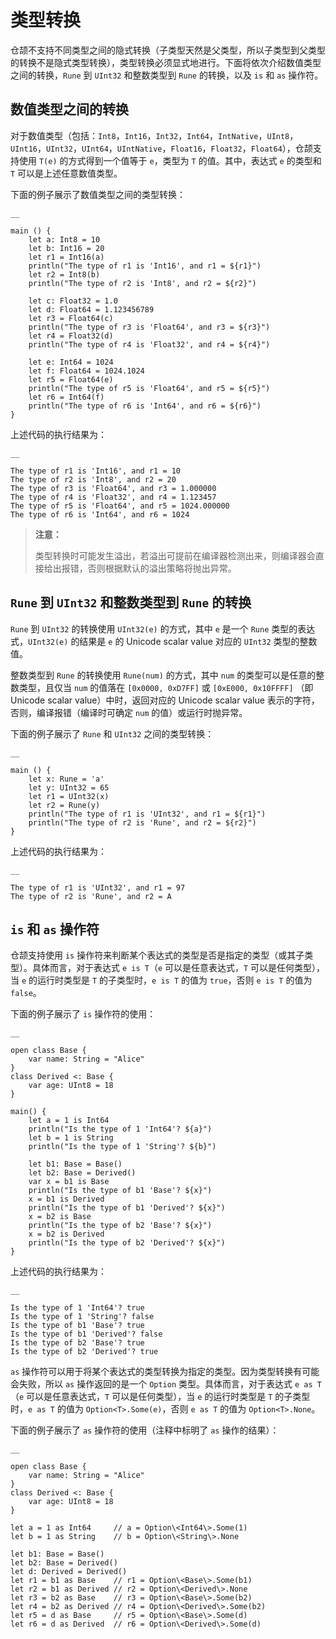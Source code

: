 
# 类型转换

仓颉不支持不同类型之间的隐式转换（子类型天然是父类型，所以子类型到父类型的转换不是隐式类型转换），类型转换必须显式地进行。下面将依次介绍数值类型之间的转换，`Rune` 到 `UInt32` 和整数类型到 `Rune` 的转换，以及 `is` 和 `as` 操作符。

## 数值类型之间的转换

对于数值类型（包括：`Int8`，`Int16`，`Int32`，`Int64`，`IntNative`，`UInt8`，`UInt16`，`UInt32`，`UInt64`，`UIntNative`，`Float16`，`Float32`，`Float64`），仓颉支持使用 `T(e)` 的方式得到一个值等于 `e`，类型为 `T` 的值。其中，表达式 `e` 的类型和 `T` 可以是上述任意数值类型。

下面的例子展示了数值类型之间的类型转换：
    
    __
    
    main () {
        let a: Int8 = 10
        let b: Int16 = 20
        let r1 = Int16(a)
        println("The type of r1 is 'Int16', and r1 = ${r1}")
        let r2 = Int8(b)
        println("The type of r2 is 'Int8', and r2 = ${r2}")
    
        let c: Float32 = 1.0
        let d: Float64 = 1.123456789
        let r3 = Float64(c)
        println("The type of r3 is 'Float64', and r3 = ${r3}")
        let r4 = Float32(d)
        println("The type of r4 is 'Float32', and r4 = ${r4}")
    
        let e: Int64 = 1024
        let f: Float64 = 1024.1024
        let r5 = Float64(e)
        println("The type of r5 is 'Float64', and r5 = ${r5}")
        let r6 = Int64(f)
        println("The type of r6 is 'Int64', and r6 = ${r6}")
    }
    
上述代码的执行结果为：
    
    __
    
    The type of r1 is 'Int16', and r1 = 10
    The type of r2 is 'Int8', and r2 = 20
    The type of r3 is 'Float64', and r3 = 1.000000
    The type of r4 is 'Float32', and r4 = 1.123457
    The type of r5 is 'Float64', and r5 = 1024.000000
    The type of r6 is 'Int64', and r6 = 1024

> **注意：**
> 
> 类型转换时可能发生溢出，若溢出可提前在编译器检测出来，则编译器会直接给出报错，否则根据默认的溢出策略将抛出异常。

## `Rune` 到 `UInt32` 和整数类型到 `Rune` 的转换

`Rune` 到 `UInt32` 的转换使用 `UInt32(e)` 的方式，其中 `e` 是一个 `Rune` 类型的表达式，`UInt32(e)` 的结果是 `e` 的 Unicode scalar value 对应的 `UInt32` 类型的整数值。

整数类型到 `Rune` 的转换使用 `Rune(num)` 的方式，其中 `num` 的类型可以是任意的整数类型，且仅当 `num` 的值落在 `[0x0000, 0xD7FF]` 或 `[0xE000, 0x10FFFF]` （即 Unicode scalar value）中时，返回对应的 Unicode scalar value 表示的字符，否则，编译报错（编译时可确定 `num` 的值）或运行时抛异常。

下面的例子展示了 `Rune` 和 `UInt32` 之间的类型转换：
    
    __
    
    main () {
        let x: Rune = 'a'
        let y: UInt32 = 65
        let r1 = UInt32(x)
        let r2 = Rune(y)
        println("The type of r1 is 'UInt32', and r1 = ${r1}")
        println("The type of r2 is 'Rune', and r2 = ${r2}")
    }
    
上述代码的执行结果为：
    
    __
    
    The type of r1 is 'UInt32', and r1 = 97
    The type of r2 is 'Rune', and r2 = A

## `is` 和 `as` 操作符

仓颉支持使用 `is` 操作符来判断某个表达式的类型是否是指定的类型（或其子类型）。具体而言，对于表达式 `e is T`（`e` 可以是任意表达式，`T` 可以是任何类型），当 `e` 的运行时类型是 `T` 的子类型时，`e is T` 的值为 `true`，否则 `e is T` 的值为 `false`。

下面的例子展示了 `is` 操作符的使用：
    
    __
    
    open class Base {
        var name: String = "Alice"
    }
    class Derived <: Base {
        var age: UInt8 = 18
    }
    
    main() {
        let a = 1 is Int64
        println("Is the type of 1 'Int64'? ${a}")
        let b = 1 is String
        println("Is the type of 1 'String'? ${b}")
    
        let b1: Base = Base()
        let b2: Base = Derived()
        var x = b1 is Base
        println("Is the type of b1 'Base'? ${x}")
        x = b1 is Derived
        println("Is the type of b1 'Derived'? ${x}")
        x = b2 is Base
        println("Is the type of b2 'Base'? ${x}")
        x = b2 is Derived
        println("Is the type of b2 'Derived'? ${x}")
    }
    
上述代码的执行结果为：
    
    __
    
    Is the type of 1 'Int64'? true
    Is the type of 1 'String'? false
    Is the type of b1 'Base'? true
    Is the type of b1 'Derived'? false
    Is the type of b2 'Base'? true
    Is the type of b2 'Derived'? true

`as` 操作符可以用于将某个表达式的类型转换为指定的类型。因为类型转换有可能会失败，所以 `as` 操作返回的是一个 `Option` 类型。具体而言，对于表达式 `e as T`（`e` 可以是任意表达式，`T` 可以是任何类型），当 `e` 的运行时类型是 `T` 的子类型时，`e as T` 的值为 `Option<T>.Some(e)`，否则 `e as T` 的值为 `Option<T>.None`。

下面的例子展示了 `as` 操作符的使用（注释中标明了 `as` 操作的结果）：
    
    __
    
    open class Base {
        var name: String = "Alice"
    }
    class Derived <: Base {
        var age: UInt8 = 18
    }
    
    let a = 1 as Int64     // a = Option\<Int64\>.Some(1)
    let b = 1 as String    // b = Option\<String\>.None
    
    let b1: Base = Base()
    let b2: Base = Derived()
    let d: Derived = Derived()
    let r1 = b1 as Base    // r1 = Option\<Base\>.Some(b1)
    let r2 = b1 as Derived // r2 = Option\<Derived\>.None
    let r3 = b2 as Base    // r3 = Option\<Base\>.Some(b2)
    let r4 = b2 as Derived // r4 = Option\<Derived\>.Some(b2)
    let r5 = d as Base     // r5 = Option\<Base\>.Some(d)
    let r6 = d as Derived  // r6 = Option\<Derived\>.Some(d)
